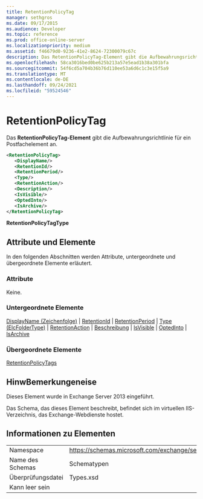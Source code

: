 ```yaml
---
title: RetentionPolicyTag
manager: sethgros
ms.date: 09/17/2015
ms.audience: Developer
ms.topic: reference
ms.prod: office-online-server
ms.localizationpriority: medium
ms.assetid: f46679d0-9236-41e2-8624-72300079c67c
description: Das RetentionPolicyTag-Element gibt die Aufbewahrungsrichtlinie für ein Postfachelement an.
ms.openlocfilehash: 58ca3016bed0be625b213a57e5ead1b38a301bfa
ms.sourcegitcommit: 54f6cd5a704b36b76d110ee53a6d6c1c3e15f5a9
ms.translationtype: MT
ms.contentlocale: de-DE
ms.lasthandoff: 09/24/2021
ms.locfileid: "59524546"
---
```

# <a name="retentionpolicytag"></a>RetentionPolicyTag

Das **RetentionPolicyTag-Element** gibt die Aufbewahrungsrichtlinie für ein Postfachelement an. 
  
```XML
<RetentionPolicyTag>
   <DisplayName/>
   <RetentionId/>
   <RetentionPeriod/>
   <Type/>
   <RetentionAction/>
   <Description/>
   <IsVisible/>
   <OptedInto/>
   <IsArchive/>
</RetentionPolicyTag>
```

 **RetentionPolicyTagType**
## <a name="attributes-and-elements"></a>Attribute und Elemente

In den folgenden Abschnitten werden Attribute, untergeordnete und übergeordnete Elemente erläutert.
  
### <a name="attributes"></a>Attribute

Keine.
  
### <a name="child-elements"></a>Untergeordnete Elemente

[DisplayName (Zeichenfolge)](displayname-string.md)  |  [RetentionId](retentionid.md)  |  [RetentionPeriod](retentionperiod.md)  |  [Type (ElcFolderType)](type-elcfoldertype.md)  |  [RetentionAction](retentionaction.md)  |  [Beschreibung](description.md)  |  [IsVisible](isvisible.md)  |  [OptedInto](optedinto.md)  |  [IsArchive](isarchive.md)
  
### <a name="parent-elements"></a>Übergeordnete Elemente

[RetentionPolicyTags](retentionpolicytags.md)
  
## <a name="remarks"></a>HinwBemerkungeneise

Dieses Element wurde in Exchange Server 2013 eingeführt.
  
Das Schema, das dieses Element beschreibt, befindet sich im virtuellen IIS-Verzeichnis, das Exchange-Webdienste hostet.
  
## <a name="element-information"></a>Informationen zu Elementen

|||
|:-----|:-----|
|Namespace  <br/> |https://schemas.microsoft.com/exchange/services/2006/types  <br/> |
|Name des Schemas  <br/> |Schematypen  <br/> |
|Überprüfungsdatei  <br/> |Types.xsd  <br/> |
|Kann leer sein  <br/> ||
   

